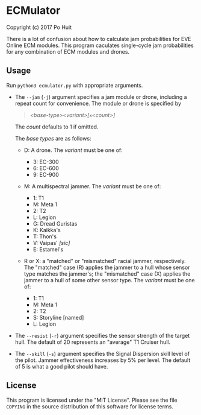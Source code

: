 # ECMulator
Copyright (c) 2017 Po Huit

There is a lot of confusion about how to calculate jam
probabilities for EVE Online ECM modules. This program
caculates single-cycle jam probabilities for any combination
of ECM modules and drones.

## Usage

Run `python3 ecmulator.py` with appropriate arguments.

* The `--jam` (`-j`) argument specifies a jam module or
  drone, including a repeat count for convenience. The
  module or drone is specified by

  > *\<base-type\>\<variant\>[*`x`*\<count\>]*

  The *count* defaults to 1 if omitted.

  The *base types* are as follows:

  * D: A drone. The *variant* must be one of:

    * 3: EC-300
    * 6: EC-600
    * 9: EC-900

  * M: A multispectral jammer. The *variant* must be one of:

    * 1: T1
    * M: Meta 1
    * 2: T2
    * L: Legion
    * G: Dread Guristas
    * K: Kaikka's
    * T: Thon's
    * V: Vaipas' *[sic]*
    * E: Estamel's

  * R or X: a "matched" or "mismatched" racial jammer,
    respectively. The "matched" case (R) applies the jammer
    to a hull whose sensor type matches the jammer's; the
    "mismatched" case (X) applies the jammer to a hull of
    some other sensor type. The *variant* must be one of:

    * 1: T1
    * M: Meta 1
    * 2: T2
    * S: Storyline [named]
    * L: Legion

* The `--resist` (`-r`) argument specifies the sensor
  strength of the target hull. The default of 20 represents
  an "average" T1 Cruiser hull.

* The `--skill` (`-s`) argument specifies the Signal
  Dispersion skill level of the pilot. Jammer effectiveness
  increases by 5% per level. The default of 5 is what a good
  pilot should have.

## License

This program is licensed under the "MIT License". Please see
the file `COPYING` in the source distribution of this software
for license terms.
